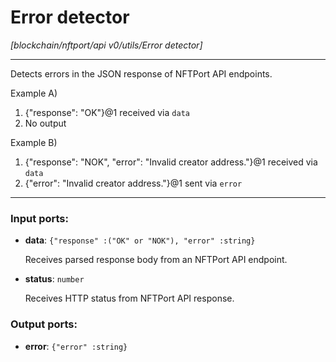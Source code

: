 # Error detector

_[blockchain/nftport/api v0/utils/Error detector]_

---

Detects errors in the JSON response of NFTPort API endpoints.  
  
Example A)  
1. {"response": "OK"}@1 received via `data`  
2. No output  
  
Example B)  
1. {"response": "NOK", "error": "Invalid creator address."}@1 received via `data`  
2. {"error": "Invalid creator address."}@1 sent via `error`  

---

### Input ports:

* __data__: ` {"response" :("OK" or "NOK"), "error" :string} `

    Receives parsed response body from an NFTPort API endpoint.


* __status__: ` number `

    Receives HTTP status from NFTPort API response.

### Output ports:

* __error__: ` {"error" :string} `

